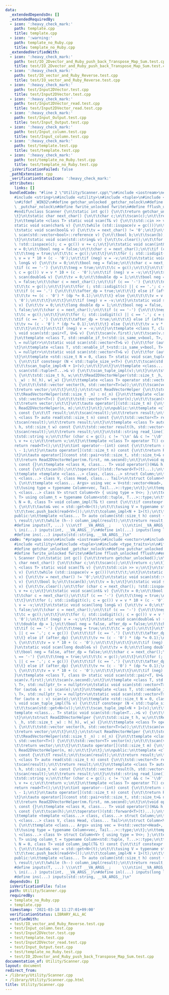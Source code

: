 ```yaml
---
data:
  _extendedDependsOn: []
  _extendedRequiredBy:
  - icon: ':heavy_check_mark:'
    path: template.cpp
    title: template.cpp
  - icon: ':warning:'
    path: template_no_Ruby.cpp
    title: template_no_Ruby.cpp
  _extendedVerifiedWith:
  - icon: ':heavy_check_mark:'
    path: test/IO_2Dvector_and_Ruby_push_back_Transpose_Map_Sum.test.cpp
    title: test/IO_2Dvector_and_Ruby_push_back_Transpose_Map_Sum.test.cpp
  - icon: ':heavy_check_mark:'
    path: test/IO_vector_and_Ruby_Reverse.test.cpp
    title: test/IO_vector_and_Ruby_Reverse.test.cpp
  - icon: ':heavy_check_mark:'
    path: test/Input2DVector.test.cpp
    title: test/Input2DVector.test.cpp
  - icon: ':heavy_check_mark:'
    path: test/Input2DVector_read.test.cpp
    title: test/Input2DVector_read.test.cpp
  - icon: ':heavy_check_mark:'
    path: test/Input_Output.test.cpp
    title: test/Input_Output.test.cpp
  - icon: ':heavy_check_mark:'
    path: test/Input_column.test.cpp
    title: test/Input_column.test.cpp
  - icon: ':heavy_check_mark:'
    path: test/template.test.cpp
    title: test/template.test.cpp
  - icon: ':heavy_check_mark:'
    path: test/template_no_Ruby.test.cpp
    title: test/template_no_Ruby.test.cpp
  _isVerificationFailed: false
  _pathExtension: cpp
  _verificationStatusIcon: ':heavy_check_mark:'
  attributes:
    links: []
  bundledCode: "#line 2 \"Utility/Scanner.cpp\"\n#include <iostream>\n#include <vector>\n\
    #include <string>\n#include <utility>\n#include <tuple>\n#include <type_traits>\n\
    \n#ifdef _WIN32\n#define getchar_unlocked _getchar_nolock\n#define putchar_unlocked\
    \ _putchar_nolock\n#define fwrite_unlocked fwrite\n#define fflush_unlocked fflush\n\
    #endif\nclass Scanner {\n\tstatic int gc() {\n\t\treturn getchar_unlocked();\n\
    \t}\n\tstatic char next_char() {\n\t\tchar c;\n\t\tscan(c);\n\t\treturn c;\n\t\
    }\n\ttemplate <class T> static void scan(T& v) {\n\t\tstd::cin >> v;\n\t}\n\t\
    static void scan(char& v) {\n\t\twhile (std::isspace(v = gc()))\n\t\t\t;\n\t}\n\
    \tstatic void scan(bool& v) {\n\t\tv = next_char() != '0';\n\t}\n\tstatic void\
    \ scan(std::vector<bool>::reference v) {\n\t\tbool b;\n\t\tscan(b);\n\t\tv = b;\n\
    \t}\n\tstatic void scan(std::string& v) {\n\t\tv.clear();\n\t\tfor (char c = next_char();\
    \ !std::isspace(c); c = gc()) v += c;\n\t}\n\tstatic void scan(int& v) {\n\t\t\
    v = 0;\n\t\tbool neg = false;\n\t\tchar c = next_char();\n\t\tif (c == '-') {\n\
    \t\t\tneg = true;\n\t\t\tc = gc();\n\t\t}\n\t\tfor (; std::isdigit(c); c = gc())\
    \ v = v * 10 + (c - '0');\n\t\tif (neg) v = -v;\n\t}\n\tstatic void scan(long\
    \ long& v) {\n\t\tv = 0;\n\t\tbool neg = false;\n\t\tchar c = next_char();\n\t\
    \tif (c == '-') {\n\t\t\tneg = true;\n\t\t\tc = gc();\n\t\t}\n\t\tfor (; std::isdigit(c);\
    \ c = gc()) v = v * 10 + (c - '0');\n\t\tif (neg) v = -v;\n\t}\n\tstatic void\
    \ scan(double& v) {\n\t\tv = 0;\n\t\tdouble dp = 1;\n\t\tbool neg = false, after_dp\
    \ = false;\n\t\tchar c = next_char();\n\t\tif (c == '-') {\n\t\t\tneg = true;\n\
    \t\t\tc = gc();\n\t\t}\n\t\tfor (; std::isdigit(c) || c == '.'; c = gc()) {\n\t\
    \t\tif (c == '.') {\n\t\t\t\tafter_dp = true;\n\t\t\t} else if (after_dp) {\n\t\
    \t\t\tv += (c - '0') * (dp *= 0.1);\n\t\t\t} else {\n\t\t\t\tv = v * 10 + (c -\
    \ '0');\n\t\t\t}\n\t\t}\n\t\tif (neg) v = -v;\n\t}\n\tstatic void scan(long double&\
    \ v) {\n\t\tv = 0;\n\t\tlong double dp = 1;\n\t\tbool neg = false, after_dp =\
    \ false;\n\t\tchar c = next_char();\n\t\tif (c == '-') {\n\t\t\tneg = true;\n\t\
    \t\tc = gc();\n\t\t}\n\t\tfor (; std::isdigit(c) || c == '.'; c = gc()) {\n\t\t\
    \tif (c == '.') {\n\t\t\t\tafter_dp = true;\n\t\t\t} else if (after_dp) {\n\t\t\
    \t\tv += (c - '0') * (dp *= 0.1);\n\t\t\t} else {\n\t\t\t\tv = v * 10 + (c - '0');\n\
    \t\t\t}\n\t\t}\n\t\tif (neg) v = -v;\n\t}\n\ttemplate <class T, class U> static\
    \ void scan(std::pair<T, U>& v) {\n\t\tscan(v.first);\n\t\tscan(v.second);\n\t\
    }\n\ttemplate <class T, std::enable_if_t<!std::is_same_v<bool, T>, std::nullptr_t>\
    \ = nullptr>\n\tstatic void scan(std::vector<T>& v) {\n\t\tfor (auto& e : v) scan(e);\n\
    \t}\n\ttemplate <class T, std::enable_if_t<std::is_same_v<bool, T>, std::nullptr_t>\
    \ = nullptr>\n\tstatic void scan(std::vector<T>& v) {\n\t\tfor (auto e : v) scan(e);\n\
    \t}\n\ttemplate <std::size_t N = 0, class T> static void scan_tuple_impl(T& v)\
    \ {\n\t\tif constexpr (N < std::tuple_size_v<T>) {\n\t\t\tscan(std::get<N>(v));\n\
    \t\t\tscan_tuple_impl<N + 1>(v);\n\t\t}\n\t}\n\ttemplate <class... T> static void\
    \ scan(std::tuple<T...>& v) {\n\t\tscan_tuple_impl(v);\n\t}\n\n\tstruct Read2DVectorHelper\
    \ {\n\t\tstd::size_t h, w;\n\t\tRead2DVectorHelper(std::size_t _h, std::size_t\
    \ _w) : h(_h), w(_w) {}\n\t\ttemplate <class T> operator std::vector<std::vector<T>>()\
    \ {\n\t\t\tstd::vector vector(h, std::vector<T>(w));\n\t\t\tscan(vector);\n\t\t\
    \treturn vector;\n\t\t}\n\t};\n\tstruct ReadVectorHelper {\n\t\tstd::size_t n;\n\
    \t\tReadVectorHelper(std::size_t _n) : n(_n) {}\n\t\ttemplate <class T> operator\
    \ std::vector<T>() {\n\t\t\tstd::vector<T> vector(n);\n\t\t\tscan(vector);\n\t\
    \t\treturn vector;\n\t\t}\n\t\tauto operator[](std::size_t m) {\n\t\t\treturn\
    \ Read2DVectorHelper(n, m);\n\t\t}\n\t};\n\npublic:\n\ttemplate <class T> T read()\
    \ const {\n\t\tT result;\n\t\tscan(result);\n\t\treturn result;\n\t}\n\ttemplate\
    \ <class T> auto read(std::size_t n) const {\n\t\tstd::vector<T> result(n);\n\t\
    \tscan(result);\n\t\treturn result;\n\t}\n\ttemplate <class T> auto read(std::size_t\
    \ h, std::size_t w) const {\n\t\tstd::vector result(h, std::vector<T>(w));\n\t\
    \tscan(result);\n\t\treturn result;\n\t}\n\tstd::string read_line() const {\n\t\
    \tstd::string v;\n\t\tfor (char c = gc(); c != '\\n' && c != '\\0'; c = gc())\
    \ v += c;\n\t\treturn v;\n\t}\n\ttemplate <class T> operator T() const {\n\t\t\
    return read<T>();\n\t}\n\tint operator--(int) const {\n\t\treturn read<int>()\
    \ - 1;\n\t}\n\tauto operator[](std::size_t n) const {\n\t\treturn ReadVectorHelper(n);\n\
    \t}\n\tauto operator[](const std::pair<std::size_t, std::size_t>& nm) const {\n\
    \t\treturn Read2DVectorHelper(nm.first, nm.second);\n\t}\n\tvoid operator()()\
    \ const {}\n\ttemplate <class H, class... T> void operator()(H&& h, T&&... t)\
    \ const {\n\t\tscan(h);\n\t\toperator()(std::forward<T>(t)...);\n\t}\n\nprivate:\n\
    \ttemplate <template <class...> class, class...> struct Column;\n\ttemplate <template\
    \ <class...> class V, class Head, class... Tail>\n\tstruct Column<V, Head, Tail...>\
    \ {\n\t\ttemplate <class... Args> using vec = V<std::vector<Head>, Args...>;\n\
    \t\tusing type = typename Column<vec, Tail...>::type;\n\t};\n\ttemplate <template\
    \ <class...> class V> struct Column<V> { using type = V<>; };\n\ttemplate <class...\
    \ T> using column_t = typename Column<std::tuple, T...>::type;\n\ttemplate <std::size_t\
    \ N = 0, class T> void column_impl(T& t) const {\n\t\tif constexpr (N < std::tuple_size_v<T>)\
    \ {\n\t\t\tauto& vec = std::get<N>(t);\n\t\t\tusing V = typename std::remove_reference_t<decltype(vec)>::value_type;\n\
    \t\t\tvec.push_back(read<V>());\n\t\t\tcolumn_impl<N + 1>(t);\n\t\t}\n\t}\n\n\
    public:\n\ttemplate <class... T> auto column(std::size_t h) const {\n\t\tcolumn_t<T...>\
    \ result;\n\t\twhile (h--) column_impl(result);\n\t\treturn result;\n\t}\n} in;\n\
    #define inputs(T, ...) \\\n\tT __VA_ARGS__;     \\\n\tin(__VA_ARGS__)\n#define\
    \ ini(...) inputs(int, __VA_ARGS__)\n#define inl(...) inputs(long long, __VA_ARGS__)\n\
    #define ins(...) inputs(std::string, __VA_ARGS__)\n"
  code: "#pragma once\n#include <iostream>\n#include <vector>\n#include <string>\n\
    #include <utility>\n#include <tuple>\n#include <type_traits>\n\n#ifdef _WIN32\n\
    #define getchar_unlocked _getchar_nolock\n#define putchar_unlocked _putchar_nolock\n\
    #define fwrite_unlocked fwrite\n#define fflush_unlocked fflush\n#endif\nclass\
    \ Scanner {\n\tstatic int gc() {\n\t\treturn getchar_unlocked();\n\t}\n\tstatic\
    \ char next_char() {\n\t\tchar c;\n\t\tscan(c);\n\t\treturn c;\n\t}\n\ttemplate\
    \ <class T> static void scan(T& v) {\n\t\tstd::cin >> v;\n\t}\n\tstatic void scan(char&\
    \ v) {\n\t\twhile (std::isspace(v = gc()))\n\t\t\t;\n\t}\n\tstatic void scan(bool&\
    \ v) {\n\t\tv = next_char() != '0';\n\t}\n\tstatic void scan(std::vector<bool>::reference\
    \ v) {\n\t\tbool b;\n\t\tscan(b);\n\t\tv = b;\n\t}\n\tstatic void scan(std::string&\
    \ v) {\n\t\tv.clear();\n\t\tfor (char c = next_char(); !std::isspace(c); c = gc())\
    \ v += c;\n\t}\n\tstatic void scan(int& v) {\n\t\tv = 0;\n\t\tbool neg = false;\n\
    \t\tchar c = next_char();\n\t\tif (c == '-') {\n\t\t\tneg = true;\n\t\t\tc = gc();\n\
    \t\t}\n\t\tfor (; std::isdigit(c); c = gc()) v = v * 10 + (c - '0');\n\t\tif (neg)\
    \ v = -v;\n\t}\n\tstatic void scan(long long& v) {\n\t\tv = 0;\n\t\tbool neg =\
    \ false;\n\t\tchar c = next_char();\n\t\tif (c == '-') {\n\t\t\tneg = true;\n\t\
    \t\tc = gc();\n\t\t}\n\t\tfor (; std::isdigit(c); c = gc()) v = v * 10 + (c -\
    \ '0');\n\t\tif (neg) v = -v;\n\t}\n\tstatic void scan(double& v) {\n\t\tv = 0;\n\
    \t\tdouble dp = 1;\n\t\tbool neg = false, after_dp = false;\n\t\tchar c = next_char();\n\
    \t\tif (c == '-') {\n\t\t\tneg = true;\n\t\t\tc = gc();\n\t\t}\n\t\tfor (; std::isdigit(c)\
    \ || c == '.'; c = gc()) {\n\t\t\tif (c == '.') {\n\t\t\t\tafter_dp = true;\n\t\
    \t\t} else if (after_dp) {\n\t\t\t\tv += (c - '0') * (dp *= 0.1);\n\t\t\t} else\
    \ {\n\t\t\t\tv = v * 10 + (c - '0');\n\t\t\t}\n\t\t}\n\t\tif (neg) v = -v;\n\t\
    }\n\tstatic void scan(long double& v) {\n\t\tv = 0;\n\t\tlong double dp = 1;\n\
    \t\tbool neg = false, after_dp = false;\n\t\tchar c = next_char();\n\t\tif (c\
    \ == '-') {\n\t\t\tneg = true;\n\t\t\tc = gc();\n\t\t}\n\t\tfor (; std::isdigit(c)\
    \ || c == '.'; c = gc()) {\n\t\t\tif (c == '.') {\n\t\t\t\tafter_dp = true;\n\t\
    \t\t} else if (after_dp) {\n\t\t\t\tv += (c - '0') * (dp *= 0.1);\n\t\t\t} else\
    \ {\n\t\t\t\tv = v * 10 + (c - '0');\n\t\t\t}\n\t\t}\n\t\tif (neg) v = -v;\n\t\
    }\n\ttemplate <class T, class U> static void scan(std::pair<T, U>& v) {\n\t\t\
    scan(v.first);\n\t\tscan(v.second);\n\t}\n\ttemplate <class T, std::enable_if_t<!std::is_same_v<bool,\
    \ T>, std::nullptr_t> = nullptr>\n\tstatic void scan(std::vector<T>& v) {\n\t\t\
    for (auto& e : v) scan(e);\n\t}\n\ttemplate <class T, std::enable_if_t<std::is_same_v<bool,\
    \ T>, std::nullptr_t> = nullptr>\n\tstatic void scan(std::vector<T>& v) {\n\t\t\
    for (auto e : v) scan(e);\n\t}\n\ttemplate <std::size_t N = 0, class T> static\
    \ void scan_tuple_impl(T& v) {\n\t\tif constexpr (N < std::tuple_size_v<T>) {\n\
    \t\t\tscan(std::get<N>(v));\n\t\t\tscan_tuple_impl<N + 1>(v);\n\t\t}\n\t}\n\t\
    template <class... T> static void scan(std::tuple<T...>& v) {\n\t\tscan_tuple_impl(v);\n\
    \t}\n\n\tstruct Read2DVectorHelper {\n\t\tstd::size_t h, w;\n\t\tRead2DVectorHelper(std::size_t\
    \ _h, std::size_t _w) : h(_h), w(_w) {}\n\t\ttemplate <class T> operator std::vector<std::vector<T>>()\
    \ {\n\t\t\tstd::vector vector(h, std::vector<T>(w));\n\t\t\tscan(vector);\n\t\t\
    \treturn vector;\n\t\t}\n\t};\n\tstruct ReadVectorHelper {\n\t\tstd::size_t n;\n\
    \t\tReadVectorHelper(std::size_t _n) : n(_n) {}\n\t\ttemplate <class T> operator\
    \ std::vector<T>() {\n\t\t\tstd::vector<T> vector(n);\n\t\t\tscan(vector);\n\t\
    \t\treturn vector;\n\t\t}\n\t\tauto operator[](std::size_t m) {\n\t\t\treturn\
    \ Read2DVectorHelper(n, m);\n\t\t}\n\t};\n\npublic:\n\ttemplate <class T> T read()\
    \ const {\n\t\tT result;\n\t\tscan(result);\n\t\treturn result;\n\t}\n\ttemplate\
    \ <class T> auto read(std::size_t n) const {\n\t\tstd::vector<T> result(n);\n\t\
    \tscan(result);\n\t\treturn result;\n\t}\n\ttemplate <class T> auto read(std::size_t\
    \ h, std::size_t w) const {\n\t\tstd::vector result(h, std::vector<T>(w));\n\t\
    \tscan(result);\n\t\treturn result;\n\t}\n\tstd::string read_line() const {\n\t\
    \tstd::string v;\n\t\tfor (char c = gc(); c != '\\n' && c != '\\0'; c = gc())\
    \ v += c;\n\t\treturn v;\n\t}\n\ttemplate <class T> operator T() const {\n\t\t\
    return read<T>();\n\t}\n\tint operator--(int) const {\n\t\treturn read<int>()\
    \ - 1;\n\t}\n\tauto operator[](std::size_t n) const {\n\t\treturn ReadVectorHelper(n);\n\
    \t}\n\tauto operator[](const std::pair<std::size_t, std::size_t>& nm) const {\n\
    \t\treturn Read2DVectorHelper(nm.first, nm.second);\n\t}\n\tvoid operator()()\
    \ const {}\n\ttemplate <class H, class... T> void operator()(H&& h, T&&... t)\
    \ const {\n\t\tscan(h);\n\t\toperator()(std::forward<T>(t)...);\n\t}\n\nprivate:\n\
    \ttemplate <template <class...> class, class...> struct Column;\n\ttemplate <template\
    \ <class...> class V, class Head, class... Tail>\n\tstruct Column<V, Head, Tail...>\
    \ {\n\t\ttemplate <class... Args> using vec = V<std::vector<Head>, Args...>;\n\
    \t\tusing type = typename Column<vec, Tail...>::type;\n\t};\n\ttemplate <template\
    \ <class...> class V> struct Column<V> { using type = V<>; };\n\ttemplate <class...\
    \ T> using column_t = typename Column<std::tuple, T...>::type;\n\ttemplate <std::size_t\
    \ N = 0, class T> void column_impl(T& t) const {\n\t\tif constexpr (N < std::tuple_size_v<T>)\
    \ {\n\t\t\tauto& vec = std::get<N>(t);\n\t\t\tusing V = typename std::remove_reference_t<decltype(vec)>::value_type;\n\
    \t\t\tvec.push_back(read<V>());\n\t\t\tcolumn_impl<N + 1>(t);\n\t\t}\n\t}\n\n\
    public:\n\ttemplate <class... T> auto column(std::size_t h) const {\n\t\tcolumn_t<T...>\
    \ result;\n\t\twhile (h--) column_impl(result);\n\t\treturn result;\n\t}\n} in;\n\
    #define inputs(T, ...) \\\n\tT __VA_ARGS__;     \\\n\tin(__VA_ARGS__)\n#define\
    \ ini(...) inputs(int, __VA_ARGS__)\n#define inl(...) inputs(long long, __VA_ARGS__)\n\
    #define ins(...) inputs(std::string, __VA_ARGS__)\n"
  dependsOn: []
  isVerificationFile: false
  path: Utility/Scanner.cpp
  requiredBy:
  - template_no_Ruby.cpp
  - template.cpp
  timestamp: '2021-03-18 11:27:01+09:00'
  verificationStatus: LIBRARY_ALL_AC
  verifiedWith:
  - test/IO_vector_and_Ruby_Reverse.test.cpp
  - test/Input_column.test.cpp
  - test/Input2DVector.test.cpp
  - test/template.test.cpp
  - test/Input2DVector_read.test.cpp
  - test/Input_Output.test.cpp
  - test/template_no_Ruby.test.cpp
  - test/IO_2Dvector_and_Ruby_push_back_Transpose_Map_Sum.test.cpp
documentation_of: Utility/Scanner.cpp
layout: document
redirect_from:
- /library/Utility/Scanner.cpp
- /library/Utility/Scanner.cpp.html
title: Utility/Scanner.cpp
---
```

